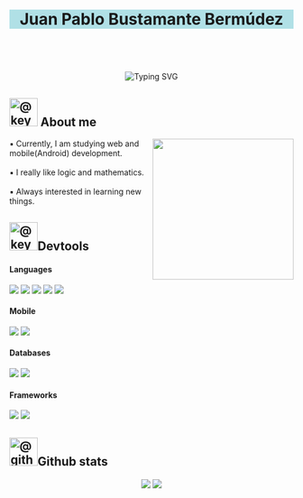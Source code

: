 
<h1 align="center" style="background-color:powderblue;">
  <p>Juan Pablo Bustamante Bermúdez</p>
</h1>

  <br><br>

  <p align="center">
  <img src="https://readme-typing-svg.demolab.com?font=Fira+Code&pause=1000&color=0089ba&center=true&vCenter=true&width=435&lines=Multimedia+engineering+student" alt="Typing SVG" />
  </p>


## <picture><img src="https://media4.giphy.com/media/v1.Y2lkPTc5MGI3NjExa3hhNzkwdTUycnV1N2d1ZjBqajdkYXpwdGx5N3M2aTQwanl5dDZkOCZlcD12MV9pbnRlcm5hbF9naWZfYnlfaWQmY3Q9cw/YRMb6dd7zprS00JdGZ/giphy.webp" alt="@keyweemotion in giphy.com" width = 50px></picture> About me
  <picture><img align="right" src="https://media2.giphy.com/media/v1.Y2lkPTc5MGI3NjExNmNiMzBsMnRzMzJxN3M0bm92aXh2cmM2NmE1NHZsdXowdXphbnR5cyZlcD12MV9pbnRlcm5hbF9naWZfYnlfaWQmY3Q9cw/3iyKHMIKg5VWG6qHUm/giphy.webp" width="250px"></picture>
  <p>
    ▪️ Currently, I am studying web and mobile(Android) development.
      <br><br>
    ▪️ I really like logic and mathematics.
      <br><br>
    ▪️ Always interested in learning new things.
  </p>

  ## <picture><img src="https://media0.giphy.com/media/v1.Y2lkPTc5MGI3NjExaGhubTNuaDZkcjNidjAzNG11enUzMXd2M2d6NjFpYXlnajBmcmtoeCZlcD12MV9pbnRlcm5hbF9naWZfYnlfaWQmY3Q9cw/pi1X3ejDl9S3epzwEk/giphy.webp" alt="@keyweemotion in giphy.com" width = 50px></picture>Devtools
  <h4>Languages</h4>
  <span>
    <img src="https://img.shields.io/badge/python-3670A0?style=for-the-badge&logo=python&logoColor=ffdd54" />
    <img src="https://img.shields.io/badge/typescript-%23007ACC.svg?style=for-the-badge&logo=typescript&logoColor=white" />
    <img src="https://img.shields.io/badge/javascript-%23323330.svg?style=for-the-badge&logo=javascript&logoColor=%23F7DF1E" /> 
    <img src="https://img.shields.io/badge/css3-%231572B6.svg?style=for-the-badge&logo=css3&logoColor=white" /> 
    <img src="https://img.shields.io/badge/html5-%23E34F26.svg?style=for-the-badge&logo=html5&logoColor=white" /> 
  </span>

  <h4>Mobile</h4>
  <span>
    <img src="https://img.shields.io/badge/Ionic-%233880FF.svg?style=for-the-badge&logo=Ionic&logoColor=white" />
    <img src="https://img.shields.io/badge/android%20studio-346ac1?style=for-the-badge&logo=android%20studio&logoColor=white" />
  </span>

  <h4>Databases</h4>
  <span>
    <img src="https://img.shields.io/badge/mysql-4479A1.svg?style=for-the-badge&logo=mysql&logoColor=white" />
    <img src="https://img.shields.io/badge/postgres-%23316192.svg?style=for-the-badge&logo=postgresql&logoColor=white" />
  </span>

  <h4>Frameworks</h4>
  <span>
    <img src="https://img.shields.io/badge/node.js-6DA55F?style=for-the-badge&logo=node.js&logoColor=white" />
    <img src="https://img.shields.io/badge/bootstrap-%238511FA.svg?style=for-the-badge&logo=bootstrap&logoColor=white" />
  </span>

## <picture><img src="https://media1.giphy.com/media/v1.Y2lkPTc5MGI3NjExamdkY3dsYXg5bG9jMWE5MWV5bXM1NDIxZjN6eXV3cndwdG5scGMwbCZlcD12MV9pbnRlcm5hbF9naWZfYnlfaWQmY3Q9cw/KzJkzjggfGN5Py6nkT/giphy.webp" alt="@github in giphy.com" width = 50px></picture>Github stats
  <p align="center">
  <img align="center" src="https://github-readme-stats.vercel.app/api?username=RetroRevive&theme=dark&show_icons=true">
  <img align="center" src="https://github-readme-streak-stats.herokuapp.com/?user=retrorevive&theme=dark">
  </p>
